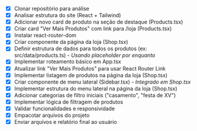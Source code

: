 - [X] Clonar repositório para análise
- [X] Analisar estrutura do site (React + Tailwind)
- [X] Adicionar novo card de produto na seção de destaque (Products.tsx)
- [X] Criar card "Ver Mais Produtos" com link para /loja (Products.tsx)
- [X] Instalar react-router-dom
- [X] Criar componente da página da loja (Shop.tsx)
- [X] Definir estrutura de dados para todos os produtos (ex: src/data/products.ts) - *Usando placeholder por enquanto*
- [X] Implementar roteamento básico em App.tsx
- [X] Atualizar link "Ver Mais Produtos" para usar React Router Link
- [X] Implementar listagem de produtos na página da loja (Shop.tsx)
- [X] Criar componente de menu lateral (Sidebar.tsx) - *Integrado em Shop.tsx*
- [X] Implementar estrutura do menu lateral na página da loja (Shop.tsx)
- [X] Adicionar categorias de filtro iniciais ("casamento", "festa de XV")
- [X] Implementar lógica de filtragem de produtos
- [X] Validar funcionalidades e responsividade
- [X] Empacotar arquivos do projeto
- [X] Enviar arquivos e relatório final ao usuário
